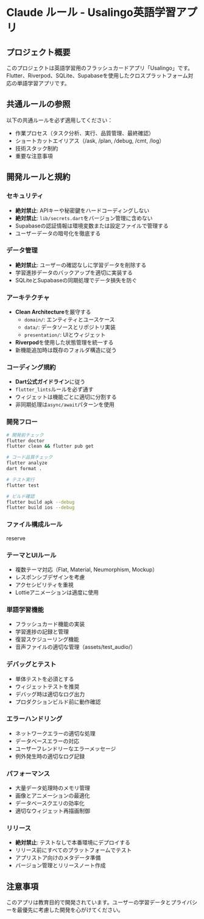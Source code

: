 
# Claude ルール - Usalingo英語学習アプリ

## プロジェクト概要
このプロジェクトは英語学習用のフラッシュカードアプリ「Usalingo」です。Flutter、Riverpod、SQLite、Supabaseを使用したクロスプラットフォーム対応の単語学習アプリです。

## 共通ルールの参照
以下の共通ルールを必ず適用してください：
- 作業プロセス（タスク分析、実行、品質管理、最終確認）
- ショートカットエイリアス（/ask, /plan, /debug, /cmt, /log）
- 技術スタック制約
- 重要な注意事項

## 開発ルールと規約

### セキュリティ
- **絶対禁止**: APIキーや秘密鍵をハードコーディングしない
- **絶対禁止**: `lib/secrets.dart`をバージョン管理に含めない
- Supabaseの認証情報は環境変数または設定ファイルで管理する
- ユーザーデータの暗号化を徹底する

### データ管理
- **絶対禁止**: ユーザーの確認なしに学習データを削除する
- 学習進捗データのバックアップを適切に実装する
- SQLiteとSupabaseの同期処理でデータ損失を防ぐ

### アーキテクチャ
- **Clean Architecture**を厳守する
  - `domain/`: エンティティとユースケース
  - `data/`: データソースとリポジトリ実装
  - `presentation/`: UIとウィジェット
- **Riverpod**を使用した状態管理を統一する
- 新機能追加時は既存のフォルダ構造に従う

### コーディング規約
- **Dart公式ガイドライン**に従う
- `flutter_lints`ルールを必ず通す
- ウィジェットは機能ごとに適切に分割する
- 非同期処理は`async/await`パターンを使用

### 開発フロー
```bash
# 開発前チェック
flutter doctor
flutter clean && flutter pub get

# コード品質チェック
flutter analyze
dart format .

# テスト実行
flutter test

# ビルド確認
flutter build apk --debug
flutter build ios --debug
```

### ファイル構成ルール
reserve

### テーマとUIルール
- 複数テーマ対応（Flat, Material, Neumorphism, Mockup）
- レスポンシブデザインを考慮
- アクセシビリティを重視
- Lottieアニメーションは適度に使用

### 単語学習機能
- フラッシュカード機能の実装
- 学習進捗の記録と管理
- 復習スケジューリング機能
- 音声ファイルの適切な管理（assets/test_audio/）

### デバッグとテスト
- 単体テストを必須とする
- ウィジェットテストを推奨
- デバッグ時は適切なログ出力
- プロダクションビルド前に動作確認

### エラーハンドリング
- ネットワークエラーの適切な処理
- データベースエラーの対応
- ユーザーフレンドリーなエラーメッセージ
- 例外発生時の適切なログ記録

### パフォーマンス
- 大量データ処理時のメモリ管理
- 画像とアニメーションの最適化
- データベースクエリの効率化
- 適切なウィジェット再描画制御

### リリース
- **絶対禁止**: テストなしで本番環境にデプロイする
- リリース前にすべてのプラットフォームでテスト
- アプリストア向けのメタデータ準備
- バージョン管理とリリースノート作成

## 注意事項
このアプリは教育目的で開発されています。ユーザーの学習データとプライバシーを最優先に考慮した開発を心がけてください。 